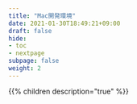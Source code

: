 ```yaml
---
title: "Mac開発環境"
date: 2021-01-30T18:49:21+09:00
draft: false
hide:
- toc
- nextpage
subpage: false
weight: 2
---
```


<!--more-->

{{% children description="true"   %}}